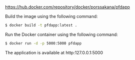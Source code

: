 
https://hub.docker.com/repository/docker/porssakana/pfdapp


Build the image using the following command:

```bash
$ docker build -t pfdapp:latest .
```

Run the Docker container using the following command:

```bash
$ docker run -d -p 5000:5000 pfdapp
```

The application is available at http:127.0.0.1:5000


